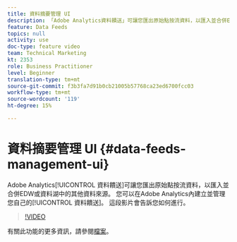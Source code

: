```yaml
---
title: 資料摘要管理 UI
description: 「Adobe Analytics資料饋送」可讓您匯出原始點按流資料，以匯入並合併EDW或資料湖中的其他資料來源。 您可以在Adobe Analytics建立並管理您自己的資料饋送。 這段影片會告訴您如何進行。
feature: Data Feeds
topics: null
activity: use
doc-type: feature video
team: Technical Marketing
kt: 2353
role: Business Practitioner
level: Beginner
translation-type: tm+mt
source-git-commit: f3b3fa7d91b0cb21005b57768ca23ed6700fcc03
workflow-type: tm+mt
source-wordcount: '119'
ht-degree: 15%

---
```



# 資料摘要管理 UI {#data-feeds-management-ui}

Adobe Analytics[!UICONTROL 資料饋送]可讓您匯出原始點按流資料，以匯入並合併EDW或資料湖中的其他資料來源。 您可以在Adobe Analytics內建立並管理您自己的[!UICONTROL 資料饋送]。 這段影片會告訴您如何進行。

>[!VIDEO](https://video.tv.adobe.com/v/25452/?quality=12)

有關此功能的更多資訊，請參閱[檔案](https://marketing.adobe.com/resources/help/en_US/reference/analytics-data-feed.html)。
